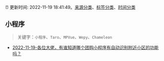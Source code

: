 :alarm_clock: 更新时间: 2022-11-19 18:41:49。[来源分类](../README.md)、[标签分类](../TAGS.md)、[时间分类](../TIMELINE.md)

## 小程序


> 关键字：`小程序`、`Taro`、`MPVue`、`Wepy`、`Chameleon`



- [2022-11-19-各位大佬，有谁知道哪个团购小程序有自动识别附近小区的功能吗？](https://www.v2ex.com/t/896485) 